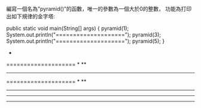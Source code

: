 編寫一個名為"pyramid()”的函數，唯一的參數為一個大於0的整數，
功能為打印出如下規律的金字塔:

public static void main(String[] args) {
pyramid(1);
System.out.println("====================");
pyramid(3);
System.out.println("====================");
pyramid(5);
}

*
====================
*
**
***
====================
*
**
***
****
*****